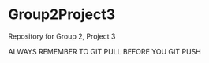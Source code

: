 # Group2Project3
Repository for Group 2, Project 3

ALWAYS REMEMBER TO GIT PULL BEFORE YOU GIT PUSH
